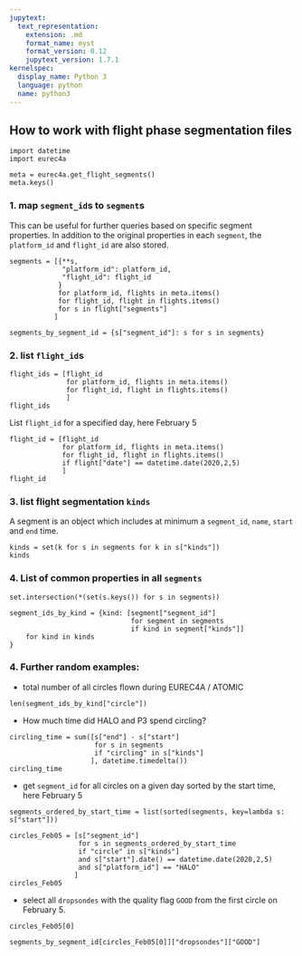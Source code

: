 ```yaml
---
jupytext:
  text_representation:
    extension: .md
    format_name: myst
    format_version: 0.12
    jupytext_version: 1.7.1
kernelspec:
  display_name: Python 3
  language: python
  name: python3
---
```


## How to work with flight phase segmentation files

```{code-cell} ipython3
import datetime
import eurec4a
```

```{code-cell} ipython3
meta = eurec4a.get_flight_segments()
meta.keys()
```

### 1. map `segment_id`s to `segment`s
This can be useful for further queries based on specific segment properties.
In addition to the original properties in each `segment`, the `platform_id` and `flight_id` are also stored.

```{code-cell} ipython3
segments = [{**s,
             "platform_id": platform_id,
             "flight_id": flight_id
            }
            for platform_id, flights in meta.items()
            for flight_id, flight in flights.items()
            for s in flight["segments"]
           ]
```

```{code-cell} ipython3
segments_by_segment_id = {s["segment_id"]: s for s in segments}
```

### 2. list `flight_id`s

```{code-cell} ipython3
flight_ids = [flight_id
              for platform_id, flights in meta.items()
              for flight_id, flight in flights.items()
              ]
flight_ids
```

List `flight_id` for a specified day, here February 5

```{code-cell} ipython3
flight_id = [flight_id
             for platform_id, flights in meta.items()
             for flight_id, flight in flights.items()
             if flight["date"] == datetime.date(2020,2,5)
             ]
flight_id
```

### 3. list flight segmentation `kinds`
A segment is an object which includes at minimum a `segment_id`, `name`, `start` and `end` time.

```{code-cell} ipython3
kinds = set(k for s in segments for k in s["kinds"])
kinds
```

### 4. List of common properties in all `segments`

```{code-cell} ipython3
set.intersection(*(set(s.keys()) for s in segments))
```

```{code-cell} ipython3
segment_ids_by_kind = {kind: [segment["segment_id"]
                              for segment in segments
                              if kind in segment["kinds"]]
    for kind in kinds
}
```

### 4. Further random examples: 
* total number of all circles flown during EUREC4A / ATOMIC

```{code-cell} ipython3
len(segment_ids_by_kind["circle"])
```

* How much time did HALO and P3 spend circling?

```{code-cell} ipython3
circling_time = sum([s["end"] - s["start"]
                     for s in segments
                     if "circling" in s["kinds"]
                    ], datetime.timedelta())
circling_time
```

* get `segment_id` for all circles on a given day sorted by the start time, here February 5

```{code-cell} ipython3
segments_ordered_by_start_time = list(sorted(segments, key=lambda s: s["start"]))
```

```{code-cell} ipython3
circles_Feb05 = [s["segment_id"]
                 for s in segments_ordered_by_start_time
                 if "circle" in s["kinds"]
                 and s["start"].date() == datetime.date(2020,2,5)
                 and s["platform_id"] == "HALO"
                ]
circles_Feb05
```

* select all `dropsondes` with the quality flag `GOOD` from the first circle on February 5.

```{code-cell} ipython3
circles_Feb05[0]
```

```{code-cell} ipython3
segments_by_segment_id[circles_Feb05[0]]["dropsondes"]["GOOD"]
```
